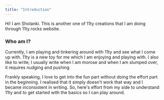 ```yaml
---
title: "Introduction"
---
```


Hi! I am Sholanki. This is another one of 11ty creations that I am doing through 11ty.rocks website.

### Who am I?
Currently, I am playing and tinkering around with 11ty and see what I come up with. 11ty is a new toy for me which I am enjoying and playing with. I also like to write; I usually write when I am morose and when I am slumped over, it requires nudging and pushing

Frankly speaking, I love to get into the fun part without doing the effort part in the beginning. I realised that it simply doesn't work that way and I became inconsistent in writing. So, here's effort from my side to understand 11ty and to get started with the basics so I can play around.